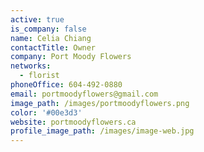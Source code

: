 ```yaml
---
active: true
is_company: false
name: Celia Chiang
contactTitle: Owner
company: Port Moody Flowers
networks:
  - florist
phoneOffice: 604-492-0880
email: portmoodyflowers@gmail.com
image_path: /images/portmoodyflowers.png
color: '#00e3d3'
website: portmoodyflowers.ca
profile_image_path: /images/image-web.jpg
---
```



